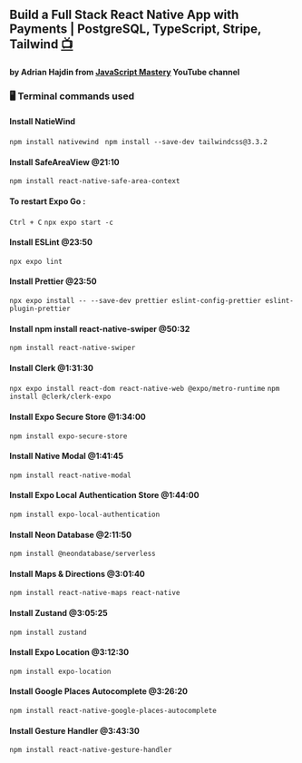 ## Build a Full Stack React Native App with Payments | PostgreSQL, TypeScript, Stripe, Tailwind [📺](https://youtu.be/kmy_YNhl0mw)

#### by Adrian Hajdin from [JavaScript Mastery](https://www.youtube.com/@javascriptmastery) YouTube channel

<!-- ### 🧠 Concepts Covered:

- Expo React Native framework
- NativeWind
- Sending Data
- Rendering HTML
- Routers
- Advanced Routing
- Middleware
- Rendering Static Files
- Parsing Form/JSON Data
- Parse Query Params-->

### 🖥 Terminal commands used

#### Install NatieWind

`npm install nativewind `
`npm install --save-dev tailwindcss@3.3.2`

#### Install SafeAreaView @21:10

`npm install react-native-safe-area-context`

#### To restart Expo Go :

`Ctrl + C`
`npx expo start -c`

#### Install ESLint @23:50

`npx expo lint`

#### Install Prettier @23:50

`npx expo install -- --save-dev prettier eslint-config-prettier eslint-plugin-prettier`

#### Install npm install react-native-swiper @50:32

`npm install react-native-swiper`

#### Install Clerk @1:31:30

`npx expo install react-dom react-native-web @expo/metro-runtime`
`npm install @clerk/clerk-expo`

#### Install Expo Secure Store @1:34:00

`npm install expo-secure-store`

#### Install Native Modal @1:41:45

`npm install react-native-modal`

#### Install Expo Local Authentication Store @1:44:00

`npm install expo-local-authentication`

#### Install Neon Database @2:11:50

`npm install @neondatabase/serverless`

#### Install Maps & Directions @3:01:40

`npm install react-native-maps react-native`

#### Install Zustand @3:05:25

`npm install zustand`

#### Install Expo Location @3:12:30

`npm install expo-location`

#### Install Google Places Autocomplete @3:26:20

`npm install react-native-google-places-autocomplete`

#### Install Gesture Handler @3:43:30

`npm install react-native-gesture-handler`
